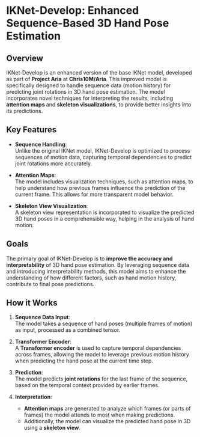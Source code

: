 # IKNet-Develop: Enhanced Sequence-Based 3D Hand Pose Estimation

## Overview
IKNet-Develop is an enhanced version of the base IKNet model, developed as part of **Project Aria** at **Chris10M/Aria**. This improved model is specifically designed to handle sequence data (motion history) for predicting joint rotations in 3D hand pose estimation. The model incorporates novel techniques for interpreting the results, including **attention maps** and **skeleton visualizations**, to provide better insights into its predictions.

## Key Features

- **Sequence Handling**:  
  Unlike the original IKNet model, IKNet-Develop is optimized to process sequences of motion data, capturing temporal dependencies to predict joint rotations more accurately.

- **Attention Maps**:  
  The model includes visualization techniques, such as attention maps, to help understand how previous frames influence the prediction of the current frame. This allows for more transparent model behavior.

- **Skeleton View Visualization**:  
  A skeleton view representation is incorporated to visualize the predicted 3D hand poses in a comprehensible way, helping in the analysis of hand motion.

## Goals
The primary goal of IKNet-Develop is to **improve the accuracy and interpretability** of 3D hand pose estimation. By leveraging sequence data and introducing interpretability methods, this model aims to enhance the understanding of how different factors, such as hand motion history, contribute to final pose predictions.

## How it Works

1. **Sequence Data Input**:  
   The model takes a sequence of hand poses (multiple frames of motion) as input, processed as a combined tensor.

2. **Transformer Encoder**:  
   A **Transformer encoder** is used to capture temporal dependencies across frames, allowing the model to leverage previous motion history when predicting the hand pose at the current time step.

3. **Prediction**:  
   The model predicts **joint rotations** for the last frame of the sequence, based on the temporal context provided by earlier frames.

4. **Interpretation**:  
   - **Attention maps** are generated to analyze which frames (or parts of frames) the model attends to most when making predictions.
   - Additionally, the model can visualize the predicted hand pose in 3D using a **skeleton view**.
